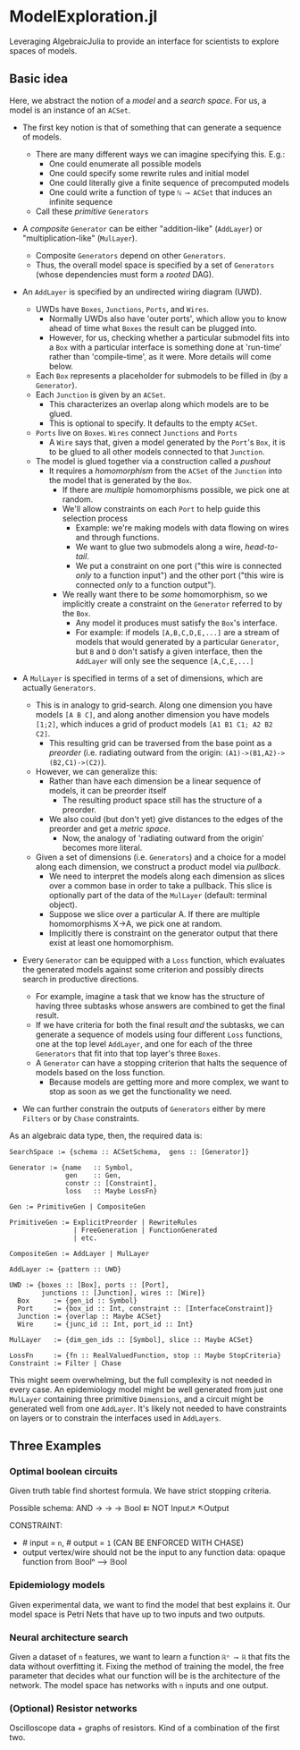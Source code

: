 # ModelExploration.jl
Leveraging AlgebraicJulia to provide an interface for scientists to explore spaces of models.

## Basic idea

Here, we abstract the notion of a *model* and a *search space*. For us, a model is an instance of an `ACSet`.

- The first key notion is that of something that can generate a sequence of models.
   - There are many different ways we can imagine specifying this. E.g.:
       - One could enumerate all possible models
       - One could specify some rewrite rules and initial model
       - One could literally give a finite sequence of precomputed models
       - One could write a function of type `ℕ ⟶ ACSet` that induces an infinite sequence
    - Call these *primitive* `Generators`
- A *composite* `Generator` can be either "addition-like" (`AddLayer`) or "multiplication-like" (`MulLayer`).
    - Composite `Generators` depend on other `Generators`.
    - Thus, the overall model space is specified by a set of `Generators` (whose dependencies must form a *rooted* DAG).
- An `AddLayer` is specified by an undirected wiring diagram (UWD).
   - UWDs have `Boxes`, `Junctions`, `Ports`, and `Wires`.
      - Normally UWDs also have 'outer ports', which allow you to know ahead of time what `Boxes` the result can be plugged into.
      - However, for us, checking whether a particular submodel fits into a `Box` with a particular interface is something done at 'run-time' rather than 'compile-time', as it were. More details will come below.
   - Each `Box` represents a placeholder for submodels to be filled in (by a `Generator`).
   - Each `Junction` is given by an `ACSet`.
       - This characterizes an overlap along which models are to be glued.
       - This is optional to specify. It defaults to the empty `ACSet`.
   - `Ports` live on `Boxes`. `Wires` connect `Junctions` and `Ports`
       - A `Wire` says that, given a model generated by the `Port`'s `Box`, it is to be glued to all other models connected to that `Junction`.
    - The model is glued together via a construction called a *pushout*
       - It requires a *homomorphism* from the `ACSet` of the `Junction` into the model that is generated by the `Box`.
            - If there are *multiple* homomorphisms possible, we pick one at random.
            - We'll allow constraints on each `Port` to help guide this selection process
                - Example: we're making models with data flowing on wires and through functions.
                - We want to glue two submodels along a wire, *head-to-tail*.
                - We put a constraint on one port ("this wire is connected *only* to a function input") and the other port ("this wire is connected *only* to a function output").
            - We really want there to be *some* homomorphism, so we implicitly create a constraint on the `Generator` referred to by the `Box`.
               - Any model it produces must satisfy the `Box`'s interface.
               - For example: if models `[A,B,C,D,E,...]` are a stream of models that would generated by a particular `Generator`, but `B` and `D` don't satisfy a given interface, then the `AddLayer` will only see the sequence `[A,C,E,...]`

- A `MulLayer` is specified in terms of a set of dimensions, which are actually `Generators`.
   - This is in analogy to grid-search. Along one dimension you have models `[A B C]`, and along another dimension you have models `[1;2]`, which induces a grid of product models `[A1 B1 C1; A2 B2 C2]`.
        - This resulting grid can be traversed from the base point as a *preorder* (i.e. radiating outward from the origin: `(A1)->(B1,A2)->(B2,C1)->(C2)`).
   - However, we can generalize this:
        - Rather than have each dimension be a linear sequence of models, it can be preorder itself
            - The resulting product space still has the structure of a preorder.
        - We also could (but don't yet) give distances to the edges of the preorder and get a *metric space*.
            - Now, the analogy of 'radiating outward from the origin' becomes more literal.
   - Given a set of dimensions (i.e. `Generators`) and a choice for a model along each dimension, we construct a product model via *pullback*.
        - We need to interpret the models along each dimension as slices over a common base in order to take a pullback. This slice is optionally part of the data of the `MulLayer` (default: terminal object).
        - Suppose we slice over a particular A. If there are multiple homomorphisms X->A, we pick one at random.
        - Implicitly there is constraint on the generator output that there exist at least one homomorphism.
- Every `Generator` can be equipped with a `Loss` function, which evaluates the generated models against some criterion and possibly directs search in productive directions.
   - For example, imagine a task that we know has the structure of having three subtasks whose answers are combined to get the final result.
   - If we have criteria for both the final result *and* the subtasks, we can generate a sequence of models using four different `Loss` functions, one at the top level `AddLayer`, and one for each of the three `Generators` that fit into that top layer's three `Boxes`.
   - A `Generator` can have a stopping criterion that halts the sequence of models based on the loss function.
       - Because models are getting more and more complex, we want to stop as soon as we get the functionality we need.
- We can further constrain the outputs of `Generators` either by mere `Filters` or by `Chase` constraints.

As an algebraic data type, then, the required data is:
```
SearchSpace := {schema :: ACSetSchema,  gens :: [Generator]}

Generator := {name   :: Symbol,
              gen    :: Gen,
              constr :: [Constraint],
              loss   :: Maybe LossFn}

Gen := PrimitiveGen | CompositeGen

PrimitiveGen := ExplicitPreorder | RewriteRules
                | FreeGeneration | FunctionGenerated
                | etc.

CompositeGen := AddLayer | MulLayer

AddLayer := {pattern :: UWD}

UWD := {boxes :: [Box], ports :: [Port],
        junctions :: [Junction], wires :: [Wire]}
  Box      := {gen_id :: Symbol}
  Port     := {box_id :: Int, constraint :: [InterfaceConstraint]}
  Junction := {overlap :: Maybe ACSet}
  Wire     := {junc_id :: Int, port_id :: Int}

MulLayer   := {dim_gen_ids :: [Symbol], slice :: Maybe ACSet}

LossFn     := {fn :: RealValuedFunction, stop :: Maybe StopCriteria}
Constraint := Filter | Chase
```

This might seem overwhelming, but the full complexity is not needed in every case. An epidemiology model might be well generated from just one `MulLayer` containing three primitive `Dimensions`, and a circuit might be generated well from one `AddLayer`. It's likely not needed to have constraints on layers or to constrain the interfaces used in `AddLayers`.

## Three Examples

### Optimal boolean circuits
Given truth table find shortest formula. We have strict stopping criteria.

Possible schema:
AND -> -> -> 𝔹ool ⇇ NOT
        Input↗  ↖Output

CONSTRAINT:
- \# input = `n`, \# output = `1`  (CAN BE ENFORCED WITH CHASE)
- output vertex/wire should not be the input to any function
data: opaque function from 𝔹oolⁿ ⟶ 𝔹ool

### Epidemiology models
Given experimental data, we want to find the model that best explains it.
Our model space is Petri Nets that have up to two inputs and two outputs.


### Neural architecture search
Given a dataset of `n` features, we want to learn a function `ℝⁿ ⟶ ℝ` that fits the data without overfitting it. Fixing the method of training the model, the free parameter that decides what our function will be is the architecture of the network. The model space has networks with `n` inputs and one output.


### (Optional) Resistor networks
Oscilloscope data + graphs of resistors. Kind of a combination of the first two.
